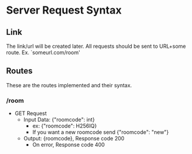 # Server Request Syntax

## Link
The link/url will be created later. All requests should be sent to URL+some route.
Ex. `someurl.com/room'

## Routes
These are the routes implemented and their syntax.

### /room
- GET Request
    - Input Data: {"roomcode": int} 
        - ex: {"roomcode": H256IQ}
        - If you want a new roomcode send {"roomcode": "new"}
    - Output: {roomcode}, Response code 200
        - On error, Response code 400